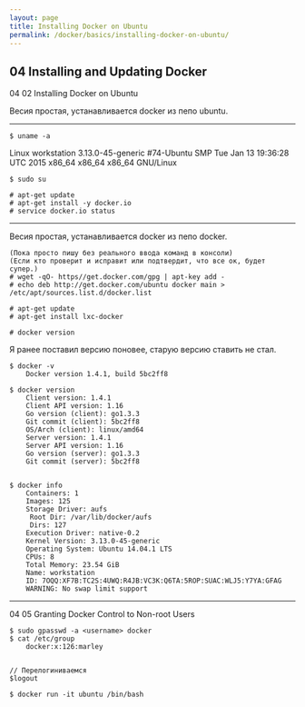 ```yaml
---
layout: page
title: Installing Docker on Ubuntu
permalink: /docker/basics/installing-docker-on-ubuntu/
---
```



## 04 Installing and Updating Docker

04 02 Installing Docker on Ubuntu

Весия простая, устанавливается docker из пепо ubuntu.
___

    $ uname -a
Linux workstation 3.13.0-45-generic #74-Ubuntu SMP Tue Jan 13 19:36:28 UTC 2015 x86_64 x86_64 x86_64 GNU/Linux


    $ sudo su

    # apt-get update
    # apt-get install -y docker.io
    # service docker.io status

___

Весия простая, устанавливается docker из пепо docker.

    (Пока просто пишу без реального ввода команд в консоли)
    (Если кто проверит и исправит или подтвердит, что все ок, будет супер.)
    # wget -qO- https//get.docker.com/gpg | apt-key add -
    # echo deb http://get.docker.com/ubuntu docker main > /etc/apt/sources.list.d/docker.list

    # apt-get update
    # apt-get install lxc-docker

    # docker version



Я ранее поставил версию поновее, старую версию ставить не стал.

    $ docker -v
        Docker version 1.4.1, build 5bc2ff8

    $ docker version
        Client version: 1.4.1
        Client API version: 1.16
        Go version (client): go1.3.3
        Git commit (client): 5bc2ff8
        OS/Arch (client): linux/amd64
        Server version: 1.4.1
        Server API version: 1.16
        Go version (server): go1.3.3
        Git commit (server): 5bc2ff8


    $ docker info
        Containers: 1
        Images: 125
        Storage Driver: aufs
         Root Dir: /var/lib/docker/aufs
         Dirs: 127
        Execution Driver: native-0.2
        Kernel Version: 3.13.0-45-generic
        Operating System: Ubuntu 14.04.1 LTS
        CPUs: 8
        Total Memory: 23.54 GiB
        Name: workstation
        ID: 7OQQ:XF7B:TC2S:4UWQ:R4JB:VC3K:Q6TA:5ROP:SUAC:WLJ5:Y7YA:GFAG
        WARNING: No swap limit support


____


04 05 Granting Docker Control to Non-root Users


    $ sudo gpasswd -a <username> docker
    $ cat /etc/group
        docker:x:126:marley


    // Перелогиниваемся
    $logout

    $ docker run -it ubuntu /bin/bash
